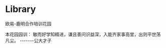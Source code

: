# Library

欧易-鹿明合作培训花园

本花园园训：
敏而好学知精进，谦且善问识益深，入能齐家事高堂，出则平世荡凡尘。
                                                -------公大才子
